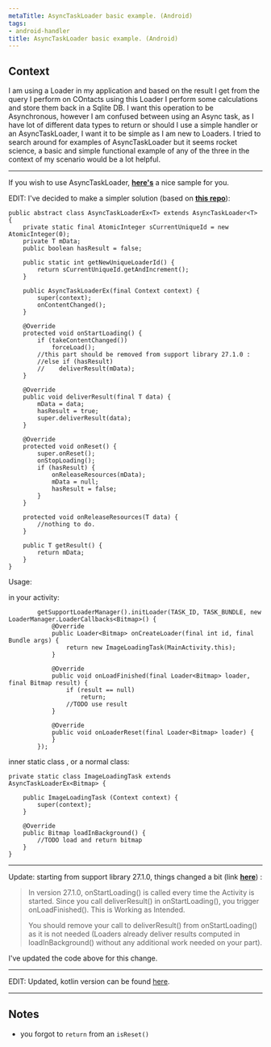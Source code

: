 ```yaml
---
metaTitle: AsyncTaskLoader basic example. (Android)
tags:
- android-handler
title: AsyncTaskLoader basic example. (Android)
---
```


## Context

I am using a Loader in my application and based on the result I get from the query I perform on COntacts using this Loader I perform some calculations and store them back in a Sqlite DB. I want this operation to be Asynchronous, however I am confused between using an Async task, as I have lot of different data types to return or should I use a simple handler or an AsyncTaskLoader, I want it to be simple as I am new to Loaders. I tried to search around for examples of AsyncTaskLoader but it seems rocket science, a basic and simple functional example of any of the three in the context of my scenario would be a lot helpful. 



---

If you wish to use AsyncTaskLoader, [**here's**](https://github.com/alexjlockwood/AppListLoader) a nice sample for you.


EDIT: I've decided to make a simpler solution (based on [**this repo**](https://github.com/alexjlockwood/adp-applistloader)):



```
public abstract class AsyncTaskLoaderEx<T> extends AsyncTaskLoader<T> {
    private static final AtomicInteger sCurrentUniqueId = new AtomicInteger(0);
    private T mData;
    public boolean hasResult = false;

    public static int getNewUniqueLoaderId() {
        return sCurrentUniqueId.getAndIncrement();
    }

    public AsyncTaskLoaderEx(final Context context) {
        super(context);
        onContentChanged();
    }

    @Override
    protected void onStartLoading() {
        if (takeContentChanged())
            forceLoad();
        //this part should be removed from support library 27.1.0 :
        //else if (hasResult)
        //    deliverResult(mData);
    }

    @Override
    public void deliverResult(final T data) {
        mData = data;
        hasResult = true;
        super.deliverResult(data);
    }

    @Override
    protected void onReset() {
        super.onReset();
        onStopLoading();
        if (hasResult) {
            onReleaseResources(mData);
            mData = null;
            hasResult = false;
        }
    }

    protected void onReleaseResources(T data) {
        //nothing to do.
    }

    public T getResult() {
        return mData;
    }
}

```

Usage:


in your activity:



```
        getSupportLoaderManager().initLoader(TASK_ID, TASK_BUNDLE, new LoaderManager.LoaderCallbacks<Bitmap>() {
            @Override
            public Loader<Bitmap> onCreateLoader(final int id, final Bundle args) {
                return new ImageLoadingTask(MainActivity.this);
            }

            @Override
            public void onLoadFinished(final Loader<Bitmap> loader, final Bitmap result) {
                if (result == null)
                    return;
                //TODO use result
            }

            @Override
            public void onLoaderReset(final Loader<Bitmap> loader) {
            }
        });

```

inner static class , or a normal class:



```
private static class ImageLoadingTask extends AsyncTaskLoaderEx<Bitmap> {

    public ImageLoadingTask (Context context) {
        super(context);
    }

    @Override
    public Bitmap loadInBackground() {
        //TODO load and return bitmap
    }
}

```



---


Update: starting from support library 27.1.0, things changed a bit (link [**here**](https://issuetracker.google.com/issues/74278849#comment5)) :



> 
> In version 27.1.0, onStartLoading() is called every time the Activity
>  is started. Since you call deliverResult() in onStartLoading(), you
>  trigger onLoadFinished(). This is Working as Intended.
> 
> 
> You should remove your call to deliverResult() from onStartLoading()
>  as it is not needed (Loaders already deliver results computed in
>  loadInBackground() without any additional work needed on your part).
> 
> 
> 


I've updated the code above for this change.




---


EDIT:
Updated, kotlin version can be found [here](https://stackoverflow.com/a/28794783/878126).



---

## Notes

- you forgot to `return` from an `isReset()`
